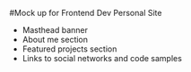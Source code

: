 #Mock up for Frontend Dev Personal Site
- Masthead banner
- About me section
- Featured projects section
- Links to social networks and code samples
